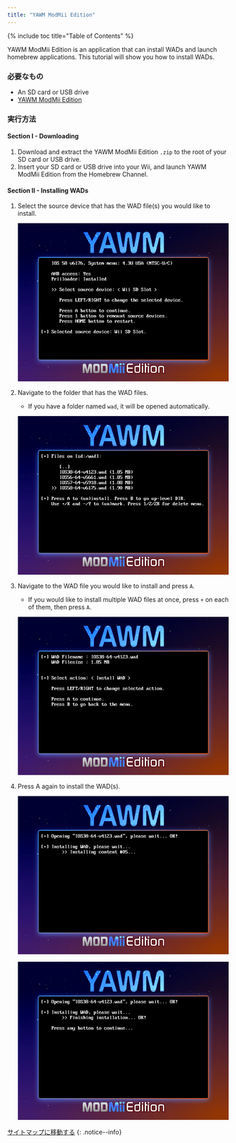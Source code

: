 ```yaml
---
title: "YAWM ModMii Edition"
---
```


{% include toc title="Table of Contents" %}

YAWM ModMii Edition is an application that can install WADs and launch homebrew applications. This tutorial will show you how to install WADs.

### 必要なもの
* An SD card or USB drive
* [YAWM ModMii Edition](https://oscwii.org/library/app/yawmme)

### 実行方法

#### Section I - Downloading

1. Download and extract the YAWM ModMii Edition `.zip` to the root of your SD card or USB drive.
1. Insert your SD card or USB drive into your Wii, and launch YAWM ModMii Edition from the Homebrew Channel.

#### Section II - Installing WADs

1. Select the source device that has the WAD file(s) you would like to install.

    ![Selecting source device](/images/homebrew/yawmME/source_device.png)

1. Navigate to the folder that has the WAD files.
    + If you have a folder named `wad`, it will be opened automatically.

    ![Selecting WAD file](/images/homebrew/yawmME/file_selection.png)

1. Navigate to the WAD file you would like to install and press `A`.
    + If you would like to install multiple WAD files at once, press `+` on each of them, then press `A`.

    ![WAD options](/images/homebrew/yawmME/install_wad.png)

1. Press A again to install the WAD(s).

    ![Installing WAD](/images/homebrew/yawmME/installing_wad.png)

    ![Installing WAD OK](/images/homebrew/yawmME/installing_wad_ok.png)

[サイトマップに移動する](site-navigation)
{: .notice--info}
